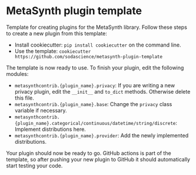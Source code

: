 # MetaSynth plugin template 

Template for creating plugins for the MetaSynth library. Follow these steps to create a new plugin from this template:

- Install cookiecutter: `pip install cookiecutter` on the command line.
- Use the template: `cookiecutter https://github.com/sodascience/metasynth-plugin-template`

The template is now ready to use. To finish your plugin, edit the following modules:

- `metasynthcontrib.{plugin_name}.privacy`: If you are writing a new privacy plugin, edit the `__init__` and `to_dict` methods. Otherwise delete this file.
- `metasynthcontrib.{plugin_name}.base`: Change the `privacy` class variable if necessary.
- `metasynthcontrib.{plugin_name}.categorical/continuous/datetime/string/discrete`: Implement distributions here.
- `metasynthcontrib.{plugin_name}.provider`: Add the newly implemented distributions.

Your plugin should now be ready to go. GitHub actions is part of the template, so after pushing your new plugin to GitHub it should automatically start testing your code.
